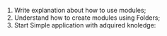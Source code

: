 1. Write explanation about how to use modules;
2. Understand how to create modules using Folders;
3. Start Simple application with adquired knoledge: